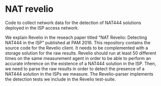 # NAT revelio
Code to collect network data for the detection of NAT444 solutions deployed in the ISP access network.

We explain Revelio in the reseach paper titled "NAT Revelio: Detecting NAT444 in the ISP" published at PAM 2016.
This repository contains the source code for the Revelio client.
It needs to be complemented with a storage solution for the raw results. 
Revelio should run at least 50 different times on the same measurement agent in order to be able to perform an accurate inference on the existence of a NAT444 solution in the ISP.
Then, we need to parse the raw results in order to detect the presence of a NAT444 solution in the ISPs we measure.
The Revelio-parser implements the detection tests we include in the Revelio test-suite. 

